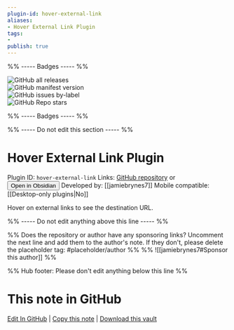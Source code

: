 ```yaml
---
plugin-id: hover-external-link
aliases:
- Hover External Link Plugin
tags: 
- 
publish: true
---
```


%% ----- Badges ----- %%

![GitHub all releases](https://img.shields.io/github/downloads/jamiebrynes7/obsidian-hover-external-link/total?color=573E7A&logo=github&style=for-the-badge)   
![GitHub manifest version](https://img.shields.io/github/manifest-json/v/jamiebrynes7/obsidian-hover-external-link?color=573E7A&logo=github&style=for-the-badge)   
![GitHub issues by-label](https://img.shields.io/github/issues/jamiebrynes7/obsidian-hover-external-link/help%20wanted?color=573E7A&logo=github&style=for-the-badge)   
![GitHub Repo stars](https://img.shields.io/github/stars/jamiebrynes7/obsidian-hover-external-link?color=573E7A&logo=github&style=for-the-badge)

%% ----- Badges ----- %%

%% ----- Do not edit this section ----- %%

# Hover External Link Plugin

Plugin ID: `hover-external-link`
Links: [GitHub repository](https://github.com/jamiebrynes7/obsidian-hover-external-link) or [<button id=HH>Open in Obsidian</button>](obsidian://goto-plugin?id=hover-external-link)
Developed by: [[jamiebrynes7]]
Mobile compatible: [[Desktop-only plugins|No]]

Hover on external links to see the destination URL.

%% ----- Do not edit anything above this line ----- %% 

%% Does the repository or author have any sponsoring links? Uncomment the next line and add them to the author's note. If they don't, please delete the placeholder tag: #placeholder/author %%
%% ![[jamiebrynes7#Sponsor this author]] %%

%% Hub footer: Please don't edit anything below this line %%

# This note in GitHub

<span class="git-footer">[Edit In GitHub](https://github.dev/obsidian-community/obsidian-hub/blob/main/02%20-%20Community%20Expansions/02.05%20All%20Community%20Expansions/Plugins/hover-external-link.md "git-hub-edit-note") | [Copy this note](https://raw.githubusercontent.com/obsidian-community/obsidian-hub/main/02%20-%20Community%20Expansions/02.05%20All%20Community%20Expansions/Plugins/hover-external-link.md "git-hub-copy-note") | [Download this vault](https://github.com/obsidian-community/obsidian-hub/archive/refs/heads/main.zip "git-hub-download-vault") </span>